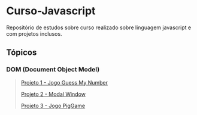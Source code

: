 # Curso-Javascript

Repositório de estudos sobre curso realizado sobre linguagem javascript e com projetos inclusos.

## Tópicos

### DOM (Document Object Model)

> [Projeto 1 - Jogo Guess My Number](https://github.com/DuduRPP/curso-javascript/tree/main/DOM/GuessMyNumber)
> 
> [Projeto 2 - Modal Window](https://github.com/DuduRPP/curso-javascript/tree/main/DOM/ModalWindows)
> 
> [Projeto 3 - Jogo PigGame](https://github.com/DuduRPP/curso-javascript/tree/main/DOM/PigGame)
